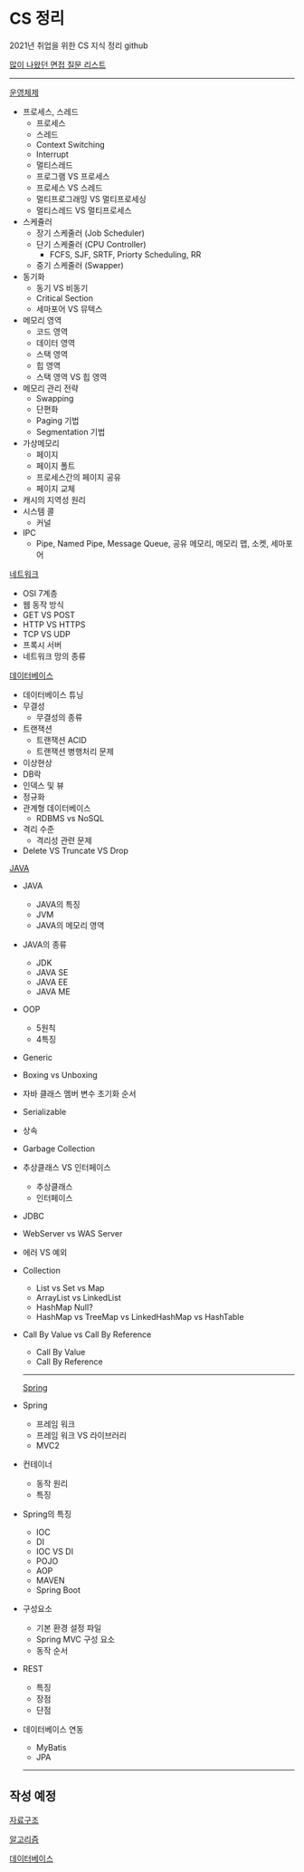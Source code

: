 # CS 정리

2021년 취업을 위한 CS 지식 정리 github

[많이 나왔던 면접 질문 리스트](https://github.com/SmiteFLame/CS-Study/blob/master/Question/README.md)

<hr>

[운영체제](https://github.com/SmiteFLame/CS-Study/blob/master/OS/README.md)

- 프로세스, 스레드
  - 프로세스
  - 스레드
  - Context Switching
  - Interrupt
  - 멀티스레드
  - 프로그램 VS 프로세스
  - 프로세스 VS 스레드
  - 멀티프로그래밍 VS 멀티프로세싱
  - 멀티스레드 VS 멀티프로세스
- 스케쥴러
  - 장기 스케줄러 (Job Scheduler)
  - 단기 스케줄러 (CPU Controller)
    - FCFS, SJF, SRTF, Priorty Scheduling, RR
  - 중기 스케줄러 (Swapper)
- 동기화
  - 동기 VS 비동기
  - Critical Section
  - 세마포어 VS 뮤텍스
- 메모리 영역
  - 코드 영역
  - 데이터 영역
  - 스택 영역
  - 힙 영역
  - 스택 영역 VS 힙 영역
- 메모리 관리 전략
  - Swapping
  - 단편화
  - Paging 기법
  - Segmentation 기법
- 가상메모리
  - 페이지
  - 페이지 폴트
  - 프로세스간의 페이지 공유
  - 페이지 교체
- 캐시의 지역성 원리
- 시스템 콜
  - 커널
- IPC
  - Pipe, Named Pipe, Message Queue, 공유 메모리, 메모리 맵, 소켓, 세마포어

[네트워크](https://github.com/SmiteFLame/CS-Study/blob/master/NT/README.md)

- OSI 7계층
- 웹 동작 방식
- GET VS POST
- HTTP VS HTTPS
- TCP VS UDP
- 프록시 서버
- 네트워크 망의 종류

[데이터베이스](https://github.com/SmiteFLame/CS-Study/blob/master/DB/README.md)

- 데이터베이스 튜닝
- 무결성
  - 무결성의 종류
- 트랜잭션
  - 트랜잭션 ACID
  - 트랜잭션 병행처리 문제
- 이상현상
- DB락
- 인덱스 및 뷰
- 정규화
- 관계형 데이터베이스
  - RDBMS vs NoSQL
- 격리 수준
  - 격리성 관련 문제
- Delete VS Truncate VS Drop

[JAVA](https://github.com/SmiteFLame/CS-Study/blob/master/JAVA/README.md)

- JAVA
  - JAVA의 특징
  - JVM
  - JAVA의 메모리 영역
- JAVA의 종류
  - JDK
  - JAVA SE
  - JAVA EE
  - JAVA ME
- OOP
  - 5원칙
  - 4특징
- Generic
- Boxing vs Unboxing
- 자바 클래스 멤버 변수 초기화 순서
- Serializable
- 상속
- Garbage Collection
- 추상클래스 VS 인터페이스
  - 추상클래스
  - 인터페이스
- JDBC
- WebServer vs WAS Server
- 에러 VS 예외
- Collection
  - List vs Set vs Map
  - ArrayList vs LinkedList
  - HashMap Null?
  - HashMap vs TreeMap vs LinkedHashMap vs HashTable
- Call By Value vs Call By Reference

  - Call By Value
  - Call By Reference
  <hr>

  [Spring](https://github.com/SmiteFLame/CS-Study/blob/master/Spring/README.md)

- Spring
  - 프레임 워크
  - 프레임 워크 VS 라이브러리
  - MVC2
- 컨테이너
  - 동작 원리
  - 특징
- Spring의 특징
  - IOC
  - DI
  - IOC VS DI
  - POJO
  - AOP
  - MAVEN
  - Spring Boot
- 구성요소
  - 기본 환경 설정 파일
  - Spring MVC 구성 요소
  - 동작 순서
- REST
  - 특징
  - 장점
  - 단점
- 데이터베이스 연동
  - MyBatis
  - JPA
  <hr>

## 작성 예정

[자료구조](#자료구조/README.md)

[알고리즘](#운영체제/README.md)

[데이터베이스](#데이터베이스/README.md)
